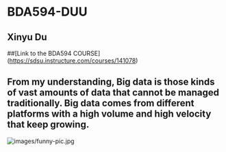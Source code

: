 # BDA594-DUU
## Xinyu Du
##[Link to the BDA594 COURSE] (https://sdsu.instructure.com/courses/141078)

## From my understanding, Big data is those kinds of vast amounts of data that cannot be managed  traditionally. Big data comes from different platforms with a high volume and high velocity that keep growing.

![images/funny-pic.jpg](images/funny-Pic.jpg)
